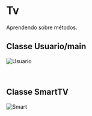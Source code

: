# Tv
Aprendendo sobre métodos.
 ## Classe Usuario/main
 ![Usuario](https://user-images.githubusercontent.com/91918988/224569564-e0f7d624-8c55-43e8-a3bb-f99fa91f023f.png)
 
 <br/>
 
 ## Classe SmartTV
 ![Smart](https://user-images.githubusercontent.com/91918988/224569702-be9bb873-1d71-47a4-bd51-8703462378dd.png)

